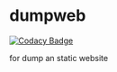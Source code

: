 # dumpweb

[![Codacy Badge](https://api.codacy.com/project/badge/Grade/ee30871b802845469b95bbdb139797fb)](https://app.codacy.com/gh/0x07CB/dumpweb?utm_source=github.com&utm_medium=referral&utm_content=0x07CB/dumpweb&utm_campaign=Badge_Grade_Settings)

for dump an static website
